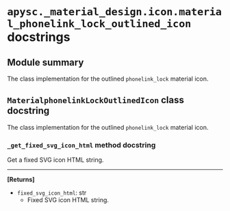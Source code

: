 # `apysc._material_design.icon.material_phonelink_lock_outlined_icon` docstrings

## Module summary

The class implementation for the outlined `phonelink_lock` material icon.

## `MaterialphonelinkLockOutlinedIcon` class docstring

The class implementation for the outlined `phonelink_lock` material icon.

### `_get_fixed_svg_icon_html` method docstring

Get a fixed SVG icon HTML string.<hr>

**[Returns]**

- `fixed_svg_icon_html`: str
  - Fixed SVG icon HTML string.